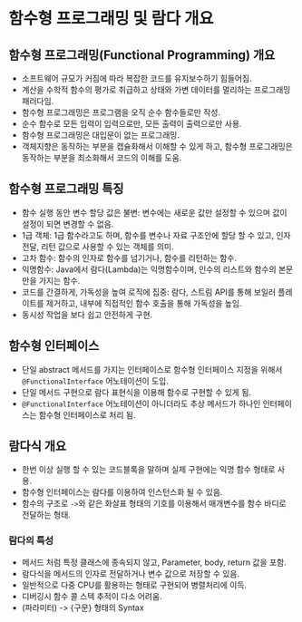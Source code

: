 # 함수형 프로그래밍 및 람다 개요

## 함수형 프로그래밍(Functional Programming) 개요
- 소프트웨어 규모가 커짐에 따라 복잡한 코드를 유지보수하기 힘들어짐.
- 계산을 수학적 함수의 평가로 취급하고 상태와 가변 데이터를 멀리하는 프로그래밍 패러다임.
- 함수형 프로그래밍은 프로그램을 오직 순수 함수들로만 작성.
- 순수 함수로 모든 입력이 입력으로만, 모든 출력이 출력으로만 사용.
- 함수형 프로그래밍은 대입문이 없는 프로그래밍.
- 객체지향은 동작하는 부분을 캡슐화해서 이해할 수 있게 하고, 함수형 프로그래밍은 동작하는 부분을 최소화해서 코드의 이해를 도움.

## 함수형 프로그래밍 특징
- 함수 실행 동안 변수 할당 값은 불변: 변수에는 새로운 값만 설정할 수 있으며 값이 설정이 되면 변경할 수 없음.
- 1급 객체: 1급 함수라고도 하며, 함수를 변수나 자료 구조안에 할당 할 수 있고, 인자 전달, 리턴 값으로 사용할 수 있는 객체를 의미.
- 고차 함수: 함수의 인자로 함수를 넘기거나, 함수를 리턴하는 함수.
- 익명함수: Java에서 람다(Lambda)는 익명함수이며, 인수의 리스트와 함수의 본문만을 가지는 함수.
- 코드를 간결하게, 가독성을 높여 로직에 집중: 람다, 스트림 API를 통해 보일러 플레이트를 제거하고, 내부에 직접적인 함수 호출을 통해 가독성을 높임.
- 동시성 작업을 보다 쉽고 안전하게 구현.

## 함수형 인터페이스
- 단일 abstract 메서드를 가지는 인터페이스로 함수형 인터페이스 지정을 위해서 `@FunctionalInterface` 어노테이션이 도입.
- 단일 메서드 구현으로 람다 표현식을 이용해 함수로 구현할 수 있게 됨.
- `@FunctionalInterface` 어노테이션이 아니더라도 추상 메서드가 하나인 인터페이스는 함수형 인터페이스로 처리 됨.

## 람다식 개요
- 한번 이상 실행 할 수 있는 코드블록을 말하며 실제 구현에는 익명 함수 형태로 사용.
- 함수형 인터페이스는 람다를 이용하여 인스턴스화 될 수 있음.
- 함수의 구조로 `->`와 같은 화살표 형태의 기호를 이용해서 매개변수를 함수 바디로 전달하는 형태.

### 람다의 특성
- 메서드 처럼 특정 클래스에 종속되지 않고, Parameter, body, return 값을 포함.
- 람다식을 메서드의 인자로 전달하거나 변수 값으로 저장할 수 있음.
- 일반적으로 다중 CPU를 활용하는 형태로 구현되어 병렬처리에 이득.
- 디버깅시 함수 콜 스텍 추적이 다소 어려움.
- (파라미터) -> {구문} 형태의 Syntax
